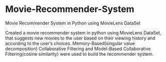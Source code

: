 # Movie-Recommender-System
Movie Recommender System in Python using MovieLens DataSet

Created a movie recommender system in python using MovieLens DataSet, that suggests new movies to the user based on their viewing history and according to the user’s choices. Memory-Based(singular value decomposition) Collaborative Filtering and Model-Based Collaborative Filtering(cosine similarity) were used to build the recommender system.

